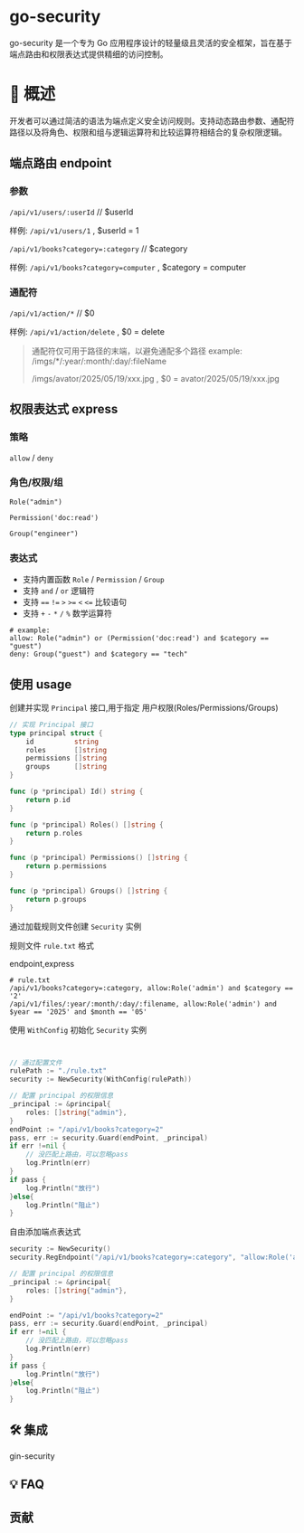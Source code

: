 # go-security

go-security 是一个专为 Go 应用程序设计的轻量级且灵活的安全框架，旨在基于端点路由和权限表达式提供精细的访问控制。

# 🚀 概述

开发者可以通过简洁的语法为端点定义安全访问规则。支持动态路由参数、通配符路径以及将角色、权限和组与逻辑运算符和比较运算符相结合的复杂权限逻辑。

## 端点路由 endpoint

### 参数
`/api/v1/users/:userId` // $userId

样例: `/api/v1/users/1` , $userId = 1

`/api/v1/books?category=:category` // $category

样例: `/api/v1/books?category=computer` , $category = computer

### 通配符

`/api/v1/action/*` // $0

样例: `/api/v1/action/delete` , $0 = delete

> 通配符仅可用于路径的末端，以避免通配多个路径
> example: 
> /imgs/*/:year/:month/:day/:fileName 
> 
> /imgs/avator/2025/05/19/xxx.jpg , $0 = avator/2025/05/19/xxx.jpg 

## 权限表达式 express

### 策略

`allow` / `deny`

### 角色/权限/组

`Role("admin")`

`Permission('doc:read')`

`Group("engineer")`

### 表达式

- 支持内置函数 `Role` / `Permission` / `Group`
- 支持 `and` / `or` 逻辑符
- 支持 `==` `!=` `>` `>=` `<` `<=` 比较语句
- 支持 `+` `-` `*` `/` `%` 数学运算符

```
# example:
allow: Role("admin") or (Permission('doc:read') and $category == "guest")
deny: Group("guest") and $category == "tech"
```

## 使用 usage

创建并实现 `Principal` 接口,用于指定 用户权限(Roles/Permissions/Groups)
```go
// 实现 Principal 接口
type principal struct {
	id          string
	roles       []string
	permissions []string
	groups      []string
}

func (p *principal) Id() string {
	return p.id
}

func (p *principal) Roles() []string {
	return p.roles
}

func (p *principal) Permissions() []string {
	return p.permissions
}

func (p *principal) Groups() []string {
	return p.groups
}
```

通过加载规则文件创建 `Security` 实例

规则文件 `rule.txt` 格式

endpoint,express
```
# rule.txt
/api/v1/books?category=:category, allow:Role('admin') and $category == '2'
/api/v1/files/:year/:month/:day/:filename, allow:Role('admin') and $year == '2025' and $month == '05'
```

使用 `WithConfig` 初始化 `Security` 实例
```go


// 通过配置文件
rulePath := "./rule.txt"
security := NewSecurity(WithConfig(rulePath))

// 配置 principal 的权限信息
_principal := &principal{
    roles: []string{"admin"},
}
endPoint := "/api/v1/books?category=2"
pass, err := security.Guard(endPoint, _principal)
if err !=nil {
    // 没匹配上路由，可以忽略pass
    log.Println(err)
}
if pass {
    log.Println("放行")
}else{
    log.Println("阻止")
}

```

自由添加端点表达式

```go
security := NewSecurity()
security.RegEndpoint("/api/v1/books?category=:category", "allow:Role('admin') and $category == '2'")

// 配置 principal 的权限信息
_principal := &principal{
    roles: []string{"admin"},
}

endPoint := "/api/v1/books?category=2"
pass, err := security.Guard(endPoint, _principal)
if err !=nil {
    // 没匹配上路由，可以忽略pass
    log.Println(err)
}
if pass {
    log.Println("放行")
}else{
    log.Println("阻止")
}

```

## 🛠️ 集成

gin-security

## 💡 FAQ

## 贡献

